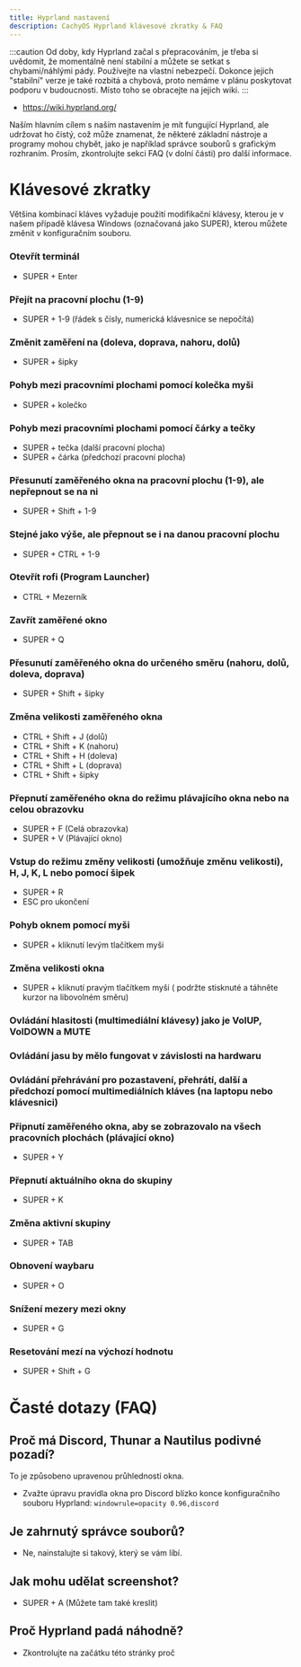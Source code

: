 ```yaml
---
title: Hyprland nastavení
description: CachyOS Hyprland klávesové zkratky & FAQ
---
```



:::caution
Od doby, kdy Hyprland začal s přepracováním, je třeba si uvědomit, že momentálně není stabilní a můžete se setkat s chybami/náhlými pády. Používejte na vlastní nebezpečí.
Dokonce jejich "stabilní" verze je také rozbitá a chybová, proto nemáme v plánu poskytovat podporu v budoucnosti. Místo toho se obracejte na jejich wiki.
:::

*   https://wiki.hyprland.org/

Naším hlavním cílem s naším nastavením je mít fungující Hyprland, ale udržovat ho čistý, což může znamenat, že některé základní nástroje a programy mohou chybět, jako je například správce souborů s grafickým rozhraním. Prosím, zkontrolujte sekci FAQ (v dolní části) pro další informace.



# Klávesové zkratky

Většina kombinací kláves vyžaduje použití modifikační klávesy, kterou je v našem případě klávesa Windows (označovaná jako SUPER), kterou můžete změnit v konfiguračním souboru.

### Otevřít terminál

* SUPER + Enter

### Přejít na pracovní plochu (1-9)

* SUPER + 1-9 (řádek s čísly, numerická klávesnice se nepočítá)

### Změnit zaměření na (doleva, doprava, nahoru, dolů)

* SUPER + šipky

### Pohyb mezi pracovními plochami pomocí kolečka myši

* SUPER + kolečko

### Pohyb mezi pracovními plochami pomocí čárky a tečky

* SUPER + tečka (další pracovní plocha)
* SUPER + čárka (předchozí pracovní plocha)

### Přesunutí zaměřeného okna na pracovní plochu (1-9), ale nepřepnout se na ni

* SUPER + Shift + 1-9

### Stejné jako výše, ale přepnout se i na danou pracovní plochu

* SUPER + CTRL + 1-9

### Otevřít rofi (Program Launcher)

* CTRL + Mezerník

### Zavřít zaměřené okno

* SUPER + Q

### Přesunutí zaměřeného okna do určeného směru (nahoru, dolů, doleva, doprava)

* SUPER + Shift + šipky

### Změna velikosti zaměřeného okna

* CTRL + Shift + J (dolů)
* CTRL + Shift + K (nahoru)
* CTRL + Shift + H (doleva)
* CTRL + Shift + L (doprava)
* CTRL + Shift + šipky

### Přepnutí zaměřeného okna do režimu plávajícího okna nebo na celou obrazovku

* SUPER + F (Celá obrazovka)
* SUPER + V (Plávající okno)

### Vstup do režimu změny velikosti (umožňuje změnu velikosti), H, J, K, L nebo pomocí šipek

* SUPER + R
* ESC pro ukončení

### Pohyb oknem pomocí myši

* SUPER + kliknutí levým tlačítkem myši

### Změna velikosti okna

* SUPER + kliknutí pravým tlačítkem myši ( podržte stisknuté a táhněte kurzor na libovolném směru)

### Ovládání hlasitosti (multimediální klávesy) jako je VolUP, VolDOWN a MUTE

### Ovládání jasu by mělo fungovat v závislosti na hardwaru

### Ovládání přehrávání pro pozastavení, přehrátí, další a předchozí pomocí multimediálních kláves (na laptopu nebo klávesnici)

### Připnutí zaměřeného okna, aby se zobrazovalo na všech pracovních plochách (plávající okno)

* SUPER + Y

### Přepnutí aktuálního okna do skupiny

* SUPER + K

### Změna aktivní skupiny

* SUPER + TAB

### Obnovení waybaru

* SUPER + O

### Snížení mezery mezi okny

* SUPER + G

### Resetování mezí na výchozí hodnotu

* SUPER + Shift + G


# Časté dotazy (FAQ)

## Proč má Discord, Thunar a Nautilus podivné pozadí?

To je způsobeno upravenou průhledností okna.

* Zvažte úpravu pravidla okna pro Discord blízko konce konfiguračního souboru Hyprland:
   `windowrule=opacity 0.96,discord`

## Je zahrnutý správce souborů?

* Ne, nainstalujte si takový, který se vám líbí.

## Jak mohu udělat screenshot?

* SUPER + A (Můžete tam také kreslit)

## Proč Hyprland padá náhodně?

* Zkontrolujte na začátku této stránky proč


